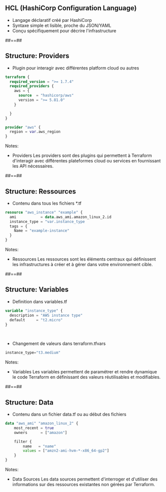 
## HCL (HashiCorp Configuration Language)

* Langage déclaratif créé par HashiCorp
* Syntaxe simple et lisible, proche du JSON/YAML
* Conçu spécifiquement pour décrire l'infrastructure

##==##

## Structure: Providers

* Plugin pour interagir avec différentes platform cloud ou autres

``` terraform
terraform {
  required_version = ">= 1.7.4"
  required_providers {
    aws = {
      source  = "hashicorp/aws"
      version = ">= 5.81.0"
    }

  }
}

provider "aws" {
  region = var.aws_region
}
```

Notes:
- Providers Les providers sont des plugins qui permettent à Terraform d'interagir avec différentes plateformes cloud ou services en fournissant les API nécessaires.


##==##

## Structure: Ressources

* Contenu dans tous les fichiers *.tf

``` terraform
resource "aws_instance" "example" {
  ami           = data.aws_ami.amazon_linux_2.id
  instance_type = "var.instance_type
  tags = {
    Name = "example-instance"
  }
}
```

Notes:
- Ressources Les ressources sont les éléments centraux qui définissent les infrastructures à créer et à gérer dans votre environnement cible.

##==##

## Structure: Variables

* Definition dans variables.tf

``` terraform
variable "instance_type" {
  description = "AWS instance type"
  default     = "t2.micro"
}
```

<br/>

* Changement de valeurs dans terraform.tfvars

``` terraform
instance_type="t3.medium"
``` 

Notes:
- Variables Les variables permettent de paramétrer et rendre dynamique le code Terraform en définissant des valeurs réutilisables et modifiables.

##==##

## Structure: Data

* Contenu dans un fichier data.tf ou au début des fichiers

``` terraform
data "aws_ami" "amazon_linux_2" {
	most_recent = true
	owners      = ["amazon"]

	filter {
		name   = "name"
		values = ["amzn2-ami-hvm-*-x86_64-gp2"]
	}
}
```

Notes:
- Data Sources Les data sources permettent d'interroger et d'utiliser des informations sur des ressources existantes non gérées par Terraform.
